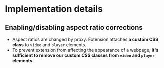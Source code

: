 # Implementation details

## Enabling/disabling aspect ratio corrections

* Aspect ratios are changed by proxy. Extension attaches **a custom CSS class** to `video` and `player` elements.
* To prevent extension from affecting the appearance of a webpage, **it's sufficient to remove our custom CSS classes from `video` and `player` elements.** 
